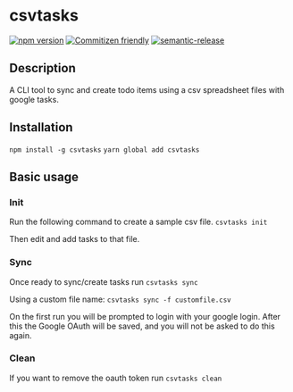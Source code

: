 # csvtasks

[![npm version](https://badge.fury.io/js/csvtasks.svg)](https://badge.fury.io/js/csvtasks)
[![Commitizen friendly](https://img.shields.io/badge/commitizen-friendly-brightgreen.svg)](http://commitizen.github.io/cz-cli/)
[![semantic-release](https://img.shields.io/badge/%20%20%F0%9F%93%A6%F0%9F%9A%80-semantic--release-e10079.svg)](https://github.com/semantic-release/semantic-release)

## Description

A CLI tool to sync and create todo items using a csv spreadsheet files with google tasks.

## Installation

`npm install -g csvtasks`
`yarn global add csvtasks`

## Basic usage

### Init

Run the following command to create a sample csv file.
`csvtasks init`

Then edit and add tasks to that file.

### Sync

Once ready to sync/create tasks run `csvtasks sync`

Using a custom file name: `csvtasks sync -f customfile.csv`

On the first run you will be prompted to login with your google login. After this the Google OAuth will be saved, and you will not be asked to do this again.

### Clean

If you want to remove the oauth token run `csvtasks clean`
